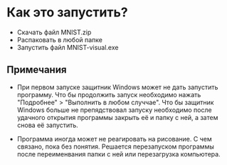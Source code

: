 # Как это запустить?

- Скачать файл MNIST.zip
- Распаковать в любой папке
- Запустить файл MNIST-visual.exe

## Примечания

- При первом запуске защитник Windows может не дать запустить программу. Что бы продолжить запуск необходимо нажать "Подробнее" > "Выполнить в любом случчае". Что бы защитник Windows больше не препядствовал запуску необходимо после удачного открытия программы закрыть её и папку с ней, а затем снова её запустить.

- Программа иногда может не реагировать на рисование. С чем связано, пока без понятия. Решается перезапуском программы после переименвания папки с ней или перезагрузка компьютера.
